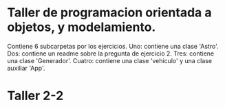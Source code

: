 # Taller de programacion orientada a objetos, y modelamiento.
Contiene 6 subcarpetas por los ejercicios.
Uno: contiene una clase 'Astro'.
Dos: contiene un readme sobre la pregunta de ejercicio 2.
Tres: contiene una clase 'Generador'.
Cuatro: contiene una clase 'vehiculo' y una clase auxiliar 'App'.

# Taller 2-2
